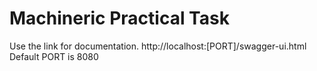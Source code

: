 # Machineric Practical Task

Use the link for documentation.
http://localhost:[PORT]/swagger-ui.html
Default PORT is 8080